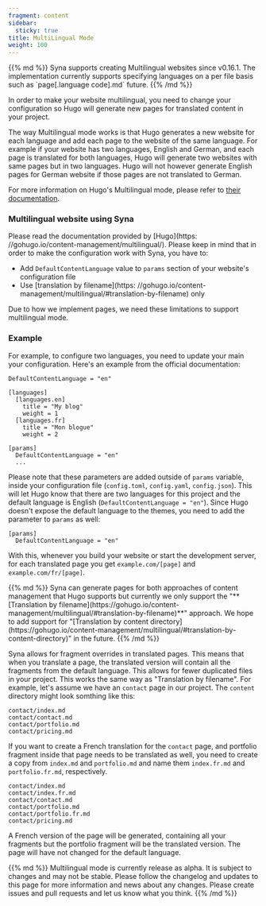 ```yaml
---
fragment: content
sidebar:
  sticky: true
title: MultiLingual Mode
weight: 100
---
```


<div class="alert alert-primary" role="alert">
{{% md %}}
Syna supports creating Multilingual websites since v0.16.1. The implementation
currently supports specifying languages on a per file basis such as
`page[.language code].md` future.
{{% /md %}}
</div>

In order to make your website multilingual, you need to change your
configuration so Hugo will generate new pages for translated content in your
project.

The way Multilingual mode works is that Hugo generates a new website
for each language and add each page to the website of the same language. For 
example if your website has two languages, English and German, and each page
is translated for both languages, Hugo will generate two websites with 
same pages but in two languages. Hugo will not however generate English pages
for German website if those pages are not translated to German.

For more information on Hugo's Multilingual mode, please refer to [their documentation](https://gohugo.io/content-management/multilingual/).

### Multilingual website using Syna

Please read the documentation provided by [Hugo](https: //gohugo.io/content-management/multilingual/). Please keep in mind that in order to make the configuration work with Syna, you have to: 

- Add `DefaultContentLanguage` value to `params` section of your website's configuration file
- Use [translation by filename](https:                  //gohugo.io/content-management/multilingual/#translation-by-filename) only

Due to how we implement pages, we need these limitations to support multilingual mode.

### Example

For example, to configure two languages, you need to update your main your
configuration. Here's an example from the official documentation:

```
DefaultContentLanguage = "en"

[languages]
  [languages.en]
    title = "My blog"
    weight = 1
  [languages.fr]
    title = "Mon blogue"
    weight = 2

[params]
  DefaultContentLanguage = "en"
  ...
```

Please note that these parameters are added outside of `params` variable, inside
your configuration file (`config.toml`, `config.yaml`, `config.json`). This will
let Hugo know that there are two languages for this project and the default 
language is English (`DefaultContentLanguage = "en"`). Since Hugo doesn't 
expose the default language to the themes, you need to add the parameter to
`params` as well:

```
[params]
  DefaultContentLanguage = "en"
```

With this, whenever you build your website or start the development server, for
each translated page you get `example.com/[page]` and `example.com/fr/[page]`.

<div class="alert alert-primary" role="alert">
{{% md %}}
Syna can generate pages for both approaches of content management that Hugo
supports but currently we only support the "**[Translation by filename](https://gohugo.io/content-management/multilingual/#translation-by-filename)**"
approach. We hope to add support for "[Translation by content directory](https://gohugo.io/content-management/multilingual/#translation-by-content-directory)"
in the future.
{{% /md %}}
</div>

Syna allows for fragment overrides in translated pages. This means that when you
translate a page, the translated version will contain all the fragments from the
default language. This allows for fewer duplicated files in your project. This
works the same way as "Translation by filename". For example, let's assume we 
have an `contact` page in our project. The `content` directory might look 
somthing like this:

```
contact/index.md
contact/contact.md
contact/portfolio.md
contact/pricing.md
```

If you want to create a French translation for the `contact` page, and portfolio
fragment inside that page needs to be translated as well, you need to create a
copy from `index.md` and `portfolio.md` and name them `index.fr.md` and
`portfolio.fr.md`, respectively.

```
contact/index.md
contact/index.fr.md
contact/contact.md
contact/portfolio.md
contact/portfolio.fr.md
contact/pricing.md
```

A French version of the page will be generated, containing all your fragments
but the portfolio fragment will be the translated version. The page will have
not changed for the default language.

<div class="alert alert-danger" role="alert">
{{% md %}}
Multilingual mode is currently release as alpha. It is subject to changes and
may not be stable. Please follow the changelog and updates to this page for
more information and news about any changes. Please create issues and pull
requests and let us know what you think.
{{% /md %}}
</div>
